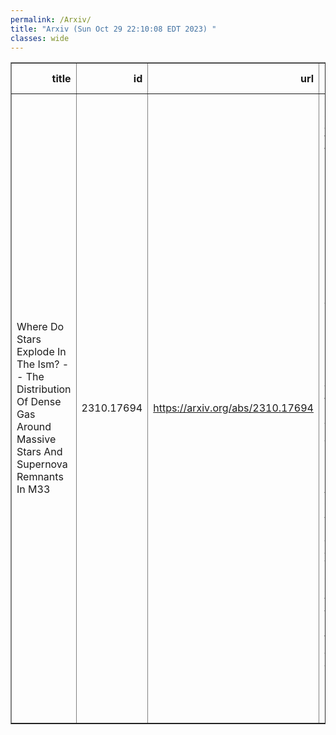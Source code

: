 ```yaml
---
permalink: /Arxiv/
title: "Arxiv (Sun Oct 29 22:10:08 EDT 2023) "
classes: wide
---
```

<table border="1" class="dataframe">
  <thead>
    <tr style="text-align: right;">
      <th>title</th>
      <th>id</th>
      <th>url</th>
      <th>authors</th>
      <th>Local Authors</th>
    </tr>
  </thead>
  <tbody>
    <tr>
      <td>Where Do Stars Explode In The Ism? -- The Distribution Of Dense Gas   Around Massive Stars And Supernova Remnants In M33</td>
      <td>2310.17694</td>
      <td><a href="https://arxiv.org/abs/2310.17694" target="_blank">https://arxiv.org/abs/2310.17694</a></td>
      <td>Sumit K. Sarbadhicary, Jordan Wagner, Eric W. Koch, Ness Mayker Chen, Adam K. Leroy, Natalia Lahén, Erik Rosolowsky, Kathryn F. Neugent, Chang-Goo Kim, Laura Chomiuk, Julianne J. Dalcanton, Laura A. Lopez, Nickolas M. Pingel, Remy Indebetouw, Thomas G. Williams, Elizabeth Tarantino, Jennifer Donovan Meyer, Evan D. Skillman, Adam Smercina, Amanda A. Kepley, Eric J. Murphy, Jay Strader, Tony Wong, Snežana Stanimirović, Vicente Villanueva, Fabian Walter, Juergen Ott, Jeremy Darling, Julia Roman-Duval, Claire E. Murray</td>
      <td>Adam Leroy, Laura Lopez, Ness Mayker Chen, Sumit Sarbadhicary</td>
    </tr>
  </tbody>
</table>